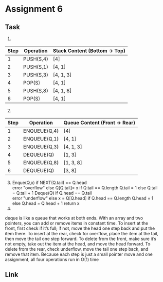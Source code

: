 # Assignment 6
## Task
1.

| Step | Operation     | Stack Content (Bottom → Top) |
|------|---------------|------------------------------|
| 1    | PUSH(S,4)     | [4]                          | 
| 2    | PUSH(S,1)     | [4, 1]                       | 
| 3    | PUSH(S,3)     | [4, 1, 3]                    |
| 4    | POP(S)        | [4, 1]                       |
| 5    | PUSH(S,8)     | [4, 1, 8]                    |
| 6    | POP(S)        | [4, 1]                       |
2. 

| Step | Operation      | Queue Content (Front → Rear) |
|------|----------------|------------------------------|
| 1    | ENQUEUE(Q,4)   | [4]                          |
| 2    | ENQUEUE(Q,1)   | [4, 1]                       | 
| 3    | ENQUEUE(Q,3)   | [4, 1, 3]                    | 
| 4    | DEQUEUE(Q)     | [1, 3]                       | 
| 5    | ENQUEUE(Q,8)   | [1, 3, 8]                    | 
| 6    | DEQUEUE(Q)     | [3, 8]                       | 

3. Enque(Q,x)
  if NEXT(Q.tail) == Q.head  
    error "overflow"
else
    Q[Q.tail]= x
    if Q.tail == Q.length
        Q.tail = 1
    else
        Q.tail = Q.tail + 1
Deque(Q)
if Q.head == Q.tail  
    error "underflow"
else
    x = Q[Q.head]
    if Q.head == Q.length
        Q.head = 1
    else
        Q.head = Q.head + 1
    return x
4.
deque is like a queue that works at both ends. With an array and two pointers, you can add or remove items in constant time. To insert at the front, first check if it’s full; if not, move the head one step
back  and put the item there. To insert at the rear, check for overflow, place the item at the tail, then move the tail one step forward. To delete from the front, make sure it’s not empty, take out the item at the head,
and move the head forward. To delete from the rear, check underflow, move the tail one step back, and remove that item. Because each step is just a small pointer move and one assignment, all four operations run in O(1) time
## Link

